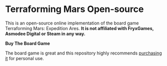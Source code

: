 # <a name="README"> Terraforming Mars Open-source

This is an open-source online implementation of the board game Terraforming Mars: Expedition Ares. **It is not affiliated
with FryxGames, Asmodee Digital or Steam in any way.**
  
**Buy The Board Game**

The board game is great and this repository highly recommends [purchasing it](https://www.amazon.com/Terraforming-Mars-Card-Game-Expedition/dp/B08QY2YYNH) for personal use.
